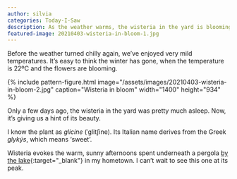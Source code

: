 ```yaml
---
author: silvia
categories: Today-I-Saw
description: As the weather warms, the wisteria in the yard is blooming. I took a couple of pictures of it.
featured-image: 20210403-wisteria-in-bloom-1.jpg
---
```

Before the weather turned chilly again, we’ve enjoyed very mild temperatures. It’s easy to think the winter has gone, when the temperature is 22ºC and the flowers are blooming.

{% include pattern-figure.html image="/assets/images/20210403-wisteria-in-bloom-2.jpg" caption="Wisteria in bloom" width="1400" height="934" %}

Only a few days ago, the wisteria in the yard was pretty much asleep. Now, it’s giving us a hint of its beauty.

I know the plant as _glicine_ (ˈɡlitʃine). Its Italian name derives from the Greek _glykýs_, which means ‘sweet’.

Wisteria evokes the warm, sunny afternoons spent underneath a pergola [by the lake](https://silviamaggidesign.com/photography/instagram-drained-my-creativity/){:target="_blank"} in my hometown. I can’t wait to see this one at its peak.
